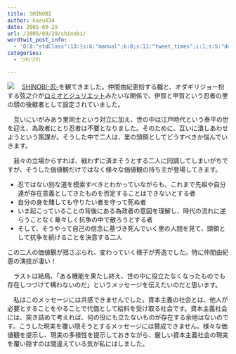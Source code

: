 ```yaml
---
title: SHINOBI
author: kazu634
date: 2005-09-29
url: /2005/09/29/shinobi/
wordtwit_post_info:
  - 'O:8:"stdClass":13:{s:6:"manual";b:0;s:11:"tweet_times";i:1;s:5:"delay";i:0;s:7:"enabled";i:1;s:10:"separation";s:2:"60";s:7:"version";s:3:"3.7";s:14:"tweet_template";b:0;s:6:"status";i:2;s:6:"result";a:0:{}s:13:"tweet_counter";i:2;s:13:"tweet_log_ids";a:1:{i:0;i:2077;}s:9:"hash_tags";a:0:{}s:8:"accounts";a:1:{i:0;s:7:"kazu634";}}'
categories:
  - つれづれ

---
```

<div class="section">
<p>
<a href="http://image.blog.livedoor.jp/simoom634/imgs/d/a/dae2e234.jpg" onclick="__gaTracker('send', 'event', 'outbound-article', 'http://image.blog.livedoor.jp/simoom634/imgs/d/a/dae2e234.jpg', '');" target="blank"><img align="left" src="http://image.blog.livedoor.jp/simoom634/imgs/d/a/dae2e234-s.jpg" border="0" /></a>
</p></p> 
  
<p>
    　<a href="http://www.shinobi-movie.com/" onclick="__gaTracker('send', 'event', 'outbound-article', 'http://www.shinobi-movie.com/', 'SHINOBI-忍-');" target="blank">SHINOBI-忍-</a>を観てきました。仲間由紀恵扮する朧と、オダギリジョー扮する弦之介が<a href="http://ja.wikipedia.org/wiki/%E3%83%AD%E3%83%9F%E3%82%AA%E3%81%A8%E3%82%B8%E3%83%A5%E3%83%AA%E3%82%A8%E3%83%83%E3%83%88" onclick="__gaTracker('send', 'event', 'outbound-article', 'http://ja.wikipedia.org/wiki/%E3%83%AD%E3%83%9F%E3%82%AA%E3%81%A8%E3%82%B8%E3%83%A5%E3%83%AA%E3%82%A8%E3%83%83%E3%83%88', 'ロミオとジュリエット');" target="blank">ロミオとジュリエット</a>みたいな関係で、伊賀と甲賀という忍者の里の頭の後継者として設定されていました。
</p></p> 
  
<p>
    　互いにいがみあう里同士という対立に加え、世の中は江戸時代という泰平の世を迎え、為政者にとり忍者は不要となりました。そのために、互いに潰しあわせようという策謀が。そうした中で二人は、里の頭領としてどうすべきか悩んでいきます。
</p></p> 
  
<p>
    　我々の立場からすれば、戦わずに済まそうとする二人に同調してしまいがちですが、そうした価値観だけではなく様々な価値観の持ち主が登場してきます。
</p>
  
<ul>
<li>
      忍ではない別な道を模索すべきとわかっていながらも、これまで先祖や自分達が存在意義としてきたものを否定することはできないとする者
</li>
<li>
      自分の身を賭しても守りたい者を守って死ぬ者
</li>
<li>
      いま起こっていることの背後にある為政者の意図を理解し、時代の流れに逆らうことなく華々しく抗争の中で散ろうとする者
</li>
<li>
      そして、そうやって自己の信念に基づき死んでいく里の人間を見て、頭領として抗争を続けることを決意する二人
</li>
</ul>
  
<p>
    この二人の価値観が揺さぶられ、変わっていく様子が秀逸でした。特に仲間由紀恵の演技が凄い！
</p></p> 
  
<p>
    　ラストは結局、「ある機能を果たし終え、世の中に役立たなくなったものでも存在しつづけて構わないのだ」というメッセージを伝えたいのだと思います。
</p></p> 
  
<p>
    　私はこのメッセージには共感できませんでした。資本主義の社会とは、他人が必要とすることをやることで代価として給料を受け取る社会です。資本主義社会には、突き詰めて考えれば、何の役にも立たないものが存在する余地はないのです。こうした現実を覆い隠そうとするメッセージには賛成できません。様々な価値観を提示し、現実の多様性を提示しておきながら、厳しい資本主義社会の現実を覆い隠すのは間違えている気が私にはしました。
</p>
</div>